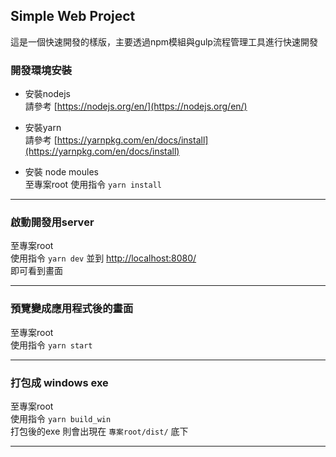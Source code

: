 ## Simple Web Project
這是一個快速開發的樣版，主要透過npm模組與gulp流程管理工具進行快速開發


### 開發環境安裝
- 安裝nodejs  
  請參考 [https://nodejs.org/en/](https://nodejs.org/en/)

- 安裝yarn  
  請參考 [https://yarnpkg.com/en/docs/install](https://yarnpkg.com/en/docs/install)

- 安裝 node moules  
  至專案root 使用指令 `yarn install`

----

### 啟動開發用server
  至專案root  
  使用指令 `yarn dev` 
  並到 [http://localhost:8080/](http://localhost:8080/)  
  即可看到畫面

----

### 預覽變成應用程式後的畫面
  至專案root  
  使用指令 `yarn start`  

----
    
### 打包成 windows exe
  至專案root  
  使用指令 `yarn build_win`  
  打包後的exe 則會出現在 `專案root/dist/` 底下

----



